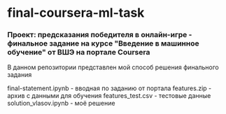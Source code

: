 # final-coursera-ml-task

### Проект: предсказания победителя в онлайн-игре - финальное задание на курсе "Введение в машинное обучение" от ВШЭ на портале Coursera

В данном репозитории представлен мой способ решения финального задания

final-statement.ipynb - вводная по заданию от портала
features.zip - архив с данными для обучения
features_test.csv - тестовые данные
solution_vlasov.ipynb - моё решение
